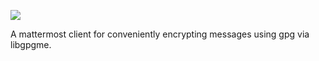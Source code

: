 ![](https://github.com/marcelbuesing/mgpg/workflows/CI/badge.svg)

A mattermost client for conveniently encrypting messages using gpg via libgpgme.